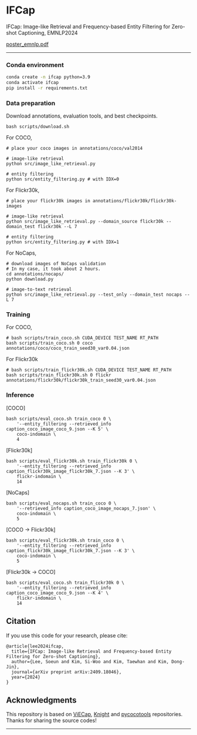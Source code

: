# IFCap
IFCap: Image-like Retrieval and Frequency-based Entity Filtering for Zero-shot Captioning, EMNLP2024

[poster_emnlp.pdf](https://github.com/user-attachments/files/17690695/poster_emnlp.pdf)

---
### Conda environment
```bash
conda create -n ifcap python=3.9
conda activate ifcap
pip install -r requirements.txt
```

### Data preparation
Download annotations, evaluation tools, and best checkpoints.
```
bash scripts/download.sh
```

For COCO,
```
# place your coco images in annotations/coco/val2014

# image-like retrieval
python src/image_like_retrieval.py

# entity filtering
python src/entity_filtering.py # with IDX=0
```

For Flickr30k,
```
# place your flickr30k images in annotations/flickr30k/flickr30k-images

# image-like retrieval
python src/image_like_retrieval.py --domain_source flickr30k --domain_test flickr30k --L 7

# entity filtering
python src/entity_filtering.py # with IDX=1
```

For NoCaps,
```
# download images of NoCaps validation
# In my case, it took about 2 hours.
cd annotations/nocaps/
python download.py 

# image-to-text retrieval
python src/image_like_retrieval.py --test_only --domain_test nocaps --L 7
```

### Training
For COCO,
```
# bash scripts/train_coco.sh CUDA_DEVICE TEST_NAME RT_PATH
bash scripts/train_coco.sh 0 coco annotations/coco/coco_train_seed30_var0.04.json
```

For Flickr30k
```
# bash scripts/train_flickr30k.sh CUDA_DEVICE TEST_NAME RT_PATH
bash scripts/train_flickr30k.sh 0 flickr annotations/flickr30k/flickr30k_train_seed30_var0.04.json
```

### Inference
[COCO]
```
bash scripts/eval_coco.sh train_coco 0 \
	'--entity_filtering --retrieved_info caption_coco_image_coco_9.json --K 5' \
	coco-indomain \
	4
```

[Flickr30k]
```
bash scripts/eval_flickr30k.sh train_flickr30k 0 \
	'--entity_filtering --retrieved_info caption_flickr30k_image_flickr30k_7.json --K 3' \
	flickr-indomain \
	14
```

[NoCaps]
```
bash scripts/eval_nocaps.sh train_coco 0 \
	'--retrieved_info caption_coco_image_nocaps_7.json' \
	coco-indomain \
	5
```

[COCO -> Flickr30k]
```
bash scripts/eval_flickr30k.sh train_coco 0 \
	'--entity_filtering --retrieved_info caption_flickr30k_image_flickr30k_7.json --K 3' \
	coco-indomain \
	5
```

[Flickr30k -> COCO]
```
bash scripts/eval_coco.sh train_flickr30k 0 \
	'--entity_filtering --retrieved_info caption_coco_image_coco_9.json --K 4' \
	flickr-indomain \
	14
```

## Citation
If you use this code for your research, please cite:
```
@article{lee2024ifcap,
  title={IFCap: Image-like Retrieval and Frequency-based Entity Filtering for Zero-shot Captioning},
  author={Lee, Soeun and Kim, Si-Woo and Kim, Taewhan and Kim, Dong-Jin},
  journal={arXiv preprint arXiv:2409.18046},
  year={2024}
}
```

## Acknowledgments

This repository is based on [ViECap](https://github.com/FeiElysia/ViECap), [Knight](https://github.com/junyangwang0410/Knight) and [pycocotools](https://github.com/sks3i/pycocoevalcap) repositories. Thanks for sharing the source codes!

***
